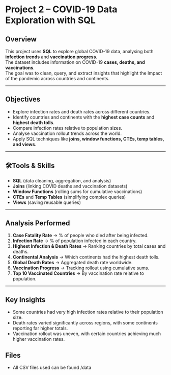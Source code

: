 # Project 2 – COVID-19 Data Exploration with SQL

## Overview
This project uses **SQL** to explore global COVID-19 data, analysing both **infection trends** and **vaccination progress**.  
The dataset includes information on COVID-19 **cases, deaths, and vaccinations**.  
The goal was to clean, query, and extract insights that highlight the Impact of the pandemic across countries and continents.  

---

## Objectives
- Explore infection rates and death rates across different countries.  
- Identify countries and continents with the **highest case counts** and **highest death tolls**.  
- Compare infection rates relative to population sizes.  
- Analyse vaccination rollout trends across the world.  
- Apply SQL techniques like **joins, window functions, CTEs, temp tables, and views**.  

---

## 🛠Tools & Skills
- **SQL** (data cleaning, aggregation, and analysis)  
- **Joins** (linking COVID deaths and vaccination datasets)  
- **Window Functions** (rolling sums for cumulative vaccinations)  
- **CTEs** and **Temp Tables** (simplifying complex queries)  
- **Views** (saving reusable queries)  

---

## Analysis Performed
1. **Case Fatality Rate** → % of people who died after being infected.  
2. **Infection Rate** → % of population infected in each country.  
3. **Highest Infection & Death Rates** → Ranking countries by total cases and deaths.  
4. **Continental Analysis** → Which continents had the highest death tolls.  
5. **Global Death Rates** → Aggregated death rate worldwide.  
6. **Vaccination Progress** → Tracking rollout using cumulative sums.  
7. **Top 10 Vaccinated Countries** → By vaccination rate relative to population.  

---

## Key Insights
- Some countries had very high infection rates relative to their population size.  
- Death rates varied significantly across regions, with some continents reporting far higher totals.  
- Vaccination rollout was uneven, with certain countries achieving much higher vaccination rates.

## Files
- All CSV files used can be found /data

